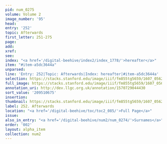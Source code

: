 ```yaml
---
pid: num_0275
volume: Volume 2
image_number: '95'
head:
entry: '252'
topic: Afterwards
first_letter: 251-275
page:
add:
xref:
see:
index: "<a href='/digital-beehive/index2/index_1778/'>hereafter</a>"
item: "#item-a5dc3644a"
unparsed:
line: 'Entry: 252|Topic: Afterwards|Index: hereafter|#item-a5dc3644a'
selection: https://stacks.stanford.edu/image/iiif/fm855tg5659/1607_0562/265,675,2978,282/full/0/default.jpg
full_image: https://stacks.stanford.edu/image/iiif/fm855tg5659/1607_0562/full/full/0/default.jpg
annotation_uri: http://dev.llgc.org.uk/annotation/1570729044430
sort_value: '209510675'
insertion:
thumbnail: https://stacks.stanford.edu/image/iiif/fm855tg5659/1607_0562/265,675,600,180/250,/0/default.jpg
label: 252. Afterwards
location: "<a href='/digital-beehive/toc/toc2_085/'>Full Page</a>"
issue:
also_in_entry: "<a href='/digital-beehive/num2/num_0274/'>Surnames</a>"
order: '002'
layout: alpha_item
collection: num2
---
```

